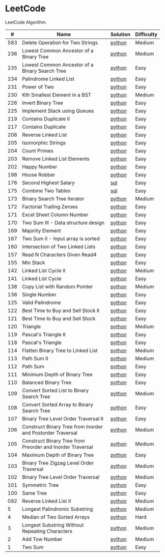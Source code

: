 # LeetCode

LeetCode Algorithm


| # | Name | Solution | Difficulty  |
| --- | --- | --- | --- |
| 583 | Delete Operation for Two Strings | [python](./python/DeleteOperationforTwoStrings/[583]minDistance.py) | Medium | 
| 236 | Lowest Common Ancestor of a Binary Tree | [python](./python/236.lowest-common-ancestor-of-a-binary-tree/lowest-common-ancestor-of-a-binary-tree.py) | Medium |
| 235 | Lowest Common Ancestor of a Binary Search Tree | [python](./python/235.lowest-common-ancestor-of-a-binary-search-tree/lowest-common-ancestor-of-a-binary-search-tree.py) | Easy |
| 234 | Palindrome Linked List | [python](./python/234.palindrome-linked-list/palindrome-linked-list.py) | Easy |
| 231 | Power of Two | [python](./python/231.power-of-two/power-of-two.py) | Easy |
| 230 | Kth Smallest Element in a BST | [python](./python/230.kth-smallest-element-in-a-bst/kth-smallest-element-in-a-bst.py) | Medium |
| 226 | Invert Binary Tree | [python](./python/invert-binary-tree/invert-binary-tree.py) | Easy |
| 225 | Implement Stack using Queues | [python](./python/225.implement-stack-using-queues/implement-stack-using-queues.py) | Easy |
| 219 | Contains Duplicate II| [python](./python/219.contains-duplicate-ii/contains-duplicate-ii.py) | Easy |
| 217 | Contains Duplicate | [python](./python/217.contains-duplicate/contains-duplicate.py) | Easy |
| 206 | Reverse Linked List| [python](./python/206.reverse-linked-list/reverse-linked-list.py) | Easy |
| 205 | Isomorphic Strings | [python](./python/205.isomorphic-strings/isomorphic-strings.py) | Easy |
| 204 | Count Primes | [python](./python/204.count-primes/count-primes.py) | Easy |
| 203 | Remove Linked List Elements | [python](./python/203.remove-linked-list-elements/remove-linked-list-elements.py) | Easy |
| 202 | Happy Number | [python](./python/202.happy-number/happy-number.py) | Easy |
| 198 | House Robber  | [python](./python/198.house-robber/house-robber.py) | Easy |
| 176 | Second Highest Salary | [sql](./sql/176.second-highest-salary/second-highest-salary.sql) | Easy |
| 175 | Combine Two Tables | [sql](./sql/175.combine-two-tables/combine-two-tables.sql) | Easy |
| 173 | Binary Search Tree Iterator | [python](./python173.binary-search-tree-iterator/binary-search-tree-iterator.py) | Medium |
| 172 | Factorial Trailing Zeroes | [python](./python/172.factorial-trailing-zeroes/factorial-trailing-zeroes.py) | Easy |
| 171 | Excel Sheet Column Number | [python](./python/171.excel-sheet-column-number/excel-sheet-column-number.py) | Easy |
| 170 | Two Sum III - Data structure design | [python](./python/170.two-sum-iii-data-structure-design/two-sum-iii-data-structure-design.py) | Easy |
| 169 | Majority Element | [python](./169.majority-element/majority-element.py) | Easy |
| 167 | Two Sum II - Input array is sorted | [python](./167.two-sum-ii-input-array-is-sorted/two-sum-ii-input-array-is-sorted.py) | Easy |
| 160 | Intersection of Two Linked Lists | [python](./160.intersection-of-two-linked-lists/intersection-of-two-linked-lists.py) | Easy |
| 157 | Read N Characters Given Read4 | [python](./python/157.read-n-characters-given-read4/read-n-characters-given-read4.py) | Easy |
| 155 | Min Stack | [python](./python/155.min-stack/min-stack.py) | Easy |
| 142 | Linked List Cycle II | [python](./python/LinkedListCycleII/[142]detectCycle.py) | Medium |
| 141 | Linked List Cycle | [python](./python/LinkedListCycle/[141]hasCycle.py) | Easy |
| 138 | Copy List with Random Pointer | [python](./python/138.copy-list-with-random-pointer/copy-list-with-random-pointer.py) | Medium |
| 136 | Single Number | [python](./python/SingleNumber/[136]singleNumber.py) | Easy |
| 125 | Valid Palindrome | [python](./python/ValidPalindrome/[125]isPalindrome.py) | Easy |
| 122 | Best Time to Buy and Sell Stock II | [python](./python/BestTimetoBuyandSellStockII/[122]maxProfit.py) | Easy |
| 121 | Best Time to Buy and Sell Stock | [python](./python/BestTimetoBuyandSellStock/[121]maxProfit.py) | Easy |
| 120 | Triangle | [python](./python/Triangle/[120]minimumTotal.py) | Medium |
| 119 | Pascal's Triangle II | [python](./python/Pascal'sTriangleII/[119]getRow.py) | Easy |
| 118 | Pascal's Triangle | [python](./python/Pascal'sTriangle/[118]generate.py) | Easy |
| 114 | Flatten Binary Tree to Linked List | [python](./python/FlattenBinaryTreetoLinkedList/[114]flatten.py) | Medium |
| 113 | Path Sum II | [python](./python/PathSumII/[113]pathSum.py) | Medium |
| 112 | Path Sum | [python](./python/PathSum/[112]hasPathSum.py) | Easy |
| 111 | Minimum Depth of Binary Tree | [python](./python/MinimumDepthofBinaryTree/[111]minDepth.py) | Easy |
| 110 | Balanced Binary Tree | [python](./python/BalancedBinaryTree/[110]isBalanced.py) | Easy |
| 109 | Convert Sorted List to Binary Search Tree | [python](./python/ConvertSortedListtoBinarySearchTree/[109]sortedListToBST.py) | Medium |
| 108 | Convert Sorted Array to Binary Search Tree | [python](./python/ConvertSortedArraytoBinarySearchTree/[108]sortedArrayToBST.py) | Easy |
| 107 | Binary Tree Level Order Traversal II | [python](./python/BinaryTreeLevelOrderTraversalII/[107]levelOrderBottom.py) | Easy |
| 106 | Construct Binary Tree from Inorder and Postorder Traversal | [python](./python/ConstructBinaryTreefromInorderandPostorderTraversal/buildTree.py) | Medium |
| 105 | Construct Binary Tree from Preorder and Inorder Traversal | [python](./python/ConstructBinaryTreefromPreorderandInorderTraversal/buildTree.py) | Medium |
| 104 | Maximum Depth of Binary Tree | [python](./python/MaximumDepthofBinaryTree/[104]MaxDepth.py) | Easy |
| 103 | Binary Tree Zigzag Level Order Traversal | [python](./python/BinaryTreeZigzagLevelOrderTraversal/) | Medium |
| 102 | Binary Tree Level Order Traversal | [python](./python/BinaryTreeLevelOrderTraversal/[102]level%20order.py) | Medium | 
| 101 | Symmetric Tree | [python](./python/SymmetricTree/[101]symmetric%20tree.py) | Easy  | 
| 100 | Same Tree | [python](./python/SameTree/[100]Same%20Tree.py) | Easy | 
| 092 | Reverse Linked List II | [python](./python/092.reverse-linked-list-ii/reverse-linked-list-ii.py) | Medium |
| 5 | Longest Palindromic Substring | [python](./python/LongestPalindromicSubstring/[5]Longest%20Palindromic%20Substring.py) | Medium | 
| 4 | Median of Two Sorted Arrays | [python](./python/MedianofTwoSortedArrays/[4]Median%20of%20Two%20Sorted%20Arrays.py) | Hard | 
| 3 | Longest Substring Without Repeating Characters | [python](./python/[3]LonSubStrWithoutRepeatChar/[3]Longest%20Substring%20Without%20Repeating%20Characters.py) | Medium |
| 2 | Add Tow Number| [python](./python/AddTwoNumber/[2]Add%20Two%20Numbers.py) | Medium |
| 1 | Two Sum | [python](./python/TwoSum/[1]Two%20Sum.py) | Easy |